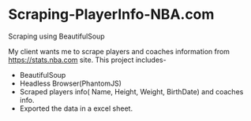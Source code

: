 # Scraping-PlayerInfo-NBA.com
Scraping using BeautifulSoup

My client wants me to scrape players and coaches information from https://stats.nba.com site. This project includes-

- BeautifulSoup
- Headless Browser(PhantomJS)
- Scraped players info( Name, Height, Weight, BirthDate) and coaches info.
- Exported the data in a excel sheet.
